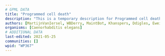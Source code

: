 ```yaml
---
# GPML DATA
title: "Programmed cell death"
description: "This is a temporary description for Programmed cell death"
authors: [MartijnVanIersel, WBDerry, MaintBot, Khanspers, Ddigles, Eweitz]
organisms: [Caenorhabditis elegans]
# ADDITIONAL DATA
last-edited: 2021-05-25
communities: []
wpid: "WP367"
---
```

